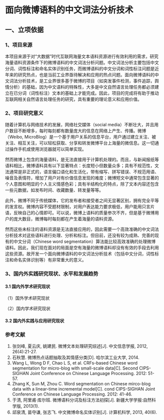 # 面向微博语料的中文词法分析技术

## 一、立项依据

### 1、项目来源

本项目来源于对“大数据”时代互联网海量文本语料资源进行有效利用的需求，研究海量语料资源条件下的微博语料的中文词法分析问题。中文词法分析主要包括中文分词、词性标注和命名实体识别任务，而微博语料的中文分词和词性标注问题是近年来的研究热点，也是当前工业界亟待解决和应用的热点问题。面向微博语料的中文词法分析技术，是工业界很多基于微博的项目（如突发事件检测，事件追踪，舆情分析）的基础，因为中文语料的特殊性，大多是中文自然语言处理任务都必须建立在已分词（词性标注）文本的基础上才能完成。因此，项目的完成将有助于推动互联网相关自然语言处理任务的研究，具有重要的理论意义和应用价值。

### 2、项目研究意义

随着计算机与网络技术的发展，网络社交媒体（social media）不断壮大，并且用户数目不断增多，每时每刻都有数量庞大的信息在网络上产生、传播。微博（Weibo, MicroBlog）是一个基于用户关系的信息平台，用户通过建立关注、被关注、相互关注，可以轻松获取、分享和转发微博平台上海量的微信息。这一切通过操作手机或使用浏览器就可以简单实现。

然而微博上包含的海量语料，是无法直接用于计算机处理的。而且，与新闻报纸等语料相比，微博语料具有以下显著特点：长度短小但数量众多；具有不规范性，文法通常是非正式的，语言偏口语化和生活化，带有缩写、拼写错误、不规范用语、噪音及表情符，增加了用户对有价值信息发现的难度；微博短文中通常包含显著的个人意图和明显的个人主义情感色彩；具有半结构化的特点，除了文本内容还包含一些元数据，如发布时间、收藏数量、转发量等等。

此外，微博不同于传统媒体，它的发布者和接受者之间无显著区别，拥有完全平等的发言权。微博内容不受题材限制，对用户表达能力要求极低，用户能用只言片语，反映自己的心情即可。可以说，微博上语料的质量参次不齐，但是基于微博用户的庞大数目，微博每时每刻都在产生着海量的语料资源。

然而这些未标注的语料资源是无法直接应用的，因此需要一个高效准确的中文词法分析技术对这些语料进行处理、分析和标注。但目前，还没有较为成熟、完善的现有的中文分词（Chinese word segmentation）算法能比较高效准确的处理微博语料。因此，我们现在面对的局面是空有海量的微博语料却没有有效的手段去利用这些资源。故开发一个面向微博语料的中文词法分析技术（包括中文分词，词性标注和命名实体识别等）有非常重大的意义。

### 3、国内外实践研究现状、水平和发展趋势

#### 3.1 国内外学术研究现状

（1）国外学术研究现状

（2）国内学术研究现状

#### 3.2 国内外实践与应用研究现状



### 参考文献

1. 张剑峰, 夏云庆, 姚建民. 微博文本处理研究综述[J]. 中文信息学报, 2012, 26(4):21-27.
2. 石秋慧. 微博热点话题抽取及其情感分类[D]. 哈尔滨工业大学, 2014.
3. Wang L, Wong D F, Chao L S, et al. CRFs-based Chinese word segmentation for micro-blog with small-scale data[C]. Second CIPS-SIGHAN Joint Conference on Chinese Language Processing. 2012: 51-57.
4. Zhang K, Sun M, Zhou C. Word segmentation on Chinese mirco-blog data with a linear-time incremental model[C]. cond CIPS-SIGHAN Joint Conference on Chinese Language Processing. 2012: 41-46.
5. 于清, 阿里甫·库尔班. 微博语料分词及标注方法初探[J]. 新疆大学学报:自然科学版, 2013(1).
6. 邱泉清, 苗夺谦, 张志飞. 中文微博命名实体识别[J]. 计算机科学, 2013, 40(6).